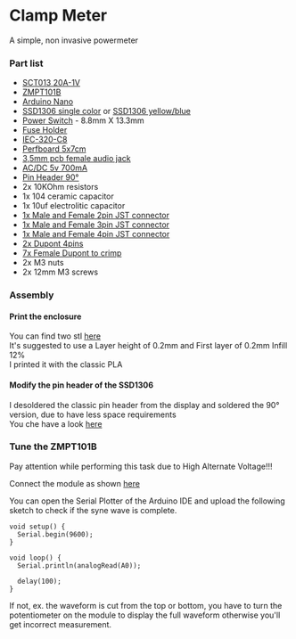 # Clamp Meter
A simple, non invasive powermeter

### Part list
* [SCT013 20A-1V](https://www.poweruc.pl/collections/split-core-current-transformers2/products/split-core-current-transformer-sct013-rated-input-5a-100a?variant=6876754837548)
* [ZMPT101B](https://www.amazon.it/ANGEEK-ZMPT101B-Voltage-Transformer-Arduino/dp/B07ZDJS7CD/ref=sr_1_5?crid=2VDKQQ92EFPPX&keywords=zmpt101b&qid=1661873666&sprefix=zmpt%2Caps%2C177&sr=8-5)
* [Arduino Nano](https://www.amazon.it/AZDelivery-Atmega328-compatibile-Arduino-CH340/dp/B01LWSJBTD/ref=sr_1_5?__mk_it_IT=%C3%85M%C3%85%C5%BD%C3%95%C3%91&crid=2W9PAR9ZX076H&keywords=arduino+nano&qid=1661873718&sprefix=arduino+nano%2Caps%2C186&sr=8-5)
* [SSD1306 single color](https://www.amazon.it/AZDelivery-Display-retroilluminato-Raspberry-gratuito/dp/B01L9GC470/ref=sr_1_4?__mk_it_IT=%C3%85M%C3%85%C5%BD%C3%95%C3%91&crid=2PD4DDDC4VGNB&keywords=ssd1306&qid=1661873867&sprefix=ssd1306%2Caps%2C156&sr=8-4&th=1) or [SSD1306 yellow/blue](https://www.amazon.it/ARCELI-pollici-SSD1306-auto-luminoso-Raspberry/dp/B07J2QWF43/ref=sr_1_29?__mk_it_IT=%C3%85M%C3%85%C5%BD%C3%95%C3%91&crid=2PD4DDDC4VGNB&keywords=ssd1306&qid=1661874005&sprefix=ssd1306%2Caps%2C156&sr=8-29)
* [Power Switch](https://it.aliexpress.com/item/32813951635.html?spm=a2g0o.order_list.0.0.21ef3696thxWUk&gatewayAdapt=glo2ita) - 8.8mm X 13.3mm
* [Fuse Holder](https://www.ebay.it/itm/291730713153)
* [IEC-320-C8](https://www.ebay.it/itm/254880092205)
* [Perfboard 5x7cm](https://www.amazon.it/AZDelivery-Prototipo-Breadboard-Circuit-progetti/dp/B078HV79XX/ref=sr_1_1_sspa?__mk_it_IT=%C3%85M%C3%85%C5%BD%C3%95%C3%91&crid=1B4T7OKXY22JA&keywords=millefori&qid=1662108280&sprefix=millefori%2Caps%2C172&sr=8-1-spons&smid=A1X7QLRQH87QA3&th=1)
* [3,5mm pcb female audio jack](https://www.ebay.it/itm/201058258889)
* [AC/DC 5v 700mA](https://www.ebay.it/itm/332431319967?hash=item4d6673639f:g:ZL4AAOSw9JpcUvK0&amdata=enc%3AAQAHAAAAoK24RYejD0UpURP6y4e2oS7S%2Bev3zT%2BBxDCNzojMF3abUKjWitjZhNMoOReyx8eNTcwhip0FSz%2Fs5ZuitWlN8T2msyWbVs9j1raZCec0AtPl6JP9qMpz1dH2mj2refrOUvIaO3V2K8B%2F1wveC7XQRnYUdag0iCCLwOld0Es8B8JUI3C1hO1gmo44rl6fmJTCnwSRcbVkkqSbWzRfeDDwaqE%3D%7Ctkp%3ABk9SR8KG0NbfYA)
* [Pin Header 90°](https://www.amazon.it/Aussel-2-54mm-Breakable-Connector-Arduino/dp/B01MDRPUFU/ref=sr_1_17_sspa?__mk_it_IT=%C3%85M%C3%85%C5%BD%C3%95%C3%91&crid=5G0OXWIGSXMU&keywords=pin%2Bheader%2B90%2Bgradi%2Bmale&qid=1662108595&sprefix=pin%2Bheader%2B90%2Bgradi%2Bmal%2Caps%2C139&sr=8-17-spons&th=1)
* 2x 10KOhm resistors
* 1x 104 ceramic capacitor
* 1x 10uf electrolitic capacitor
* [1x Male and Female 2pin JST connector](https://www.amazon.it/CQRobot-Pieces-2-54mm-JST-XHR-Connector/dp/B01EQGNZ2I/ref=sr_1_1_sspa?__mk_it_IT=%C3%85M%C3%85%C5%BD%C3%95%C3%91&crid=C73LLDUMZDPZ&keywords=jst&qid=1662109381&sprefix=jst%2Caps%2C244&sr=8-1-spons&psc=1)
* [1x Male and Female 3pin JST connector](https://www.amazon.it/CQRobot-Pieces-2-54mm-JST-XHR-Connector/dp/B01EQGNZ2I/ref=sr_1_1_sspa?__mk_it_IT=%C3%85M%C3%85%C5%BD%C3%95%C3%91&crid=C73LLDUMZDPZ&keywords=jst&qid=1662109381&sprefix=jst%2Caps%2C244&sr=8-1-spons&psc=1)
* [1x Male and Female 4pin JST connector](https://www.amazon.it/CQRobot-Pieces-2-54mm-JST-XHR-Connector/dp/B01EQGNZ2I/ref=sr_1_1_sspa?__mk_it_IT=%C3%85M%C3%85%C5%BD%C3%95%C3%91&crid=C73LLDUMZDPZ&keywords=jst&qid=1662109381&sprefix=jst%2Caps%2C244&sr=8-1-spons&psc=1)
* [2x Dupont 4pins](https://www.ebay.it/itm/231161797482?hash=item35d2511b6a:g:voEAAOxyj4hTIHg2)
* [7x Female Dupont to crimp](https://www.ebay.it/itm/331155852325?hash=item4d1a6d4c25:g:KLQAAOSwzhVWq8K8)
* 2x M3 nuts
* 2x 12mm M3 screws

### Assembly
#### Print the enclosure
You can find two stl [here](https://github.com/MrLoba81/clamp-meter/tree/main/enclosure)  
It's suggested to use a Layer height of 0.2mm and First layer of 0.2mm Infill 12%  
I printed it with the classic PLA

#### Modify the pin header of the SSD1306
I desoldered the classic pin header from the display and soldered the 90° version, due to have less space requirements  
You che have a look [here](https://github.com/MrLoba81/clamp-meter/blob/main/images/display.jpg)

### Tune the ZMPT101B
Pay attention while performing this task due to High Alternate Voltage!!!

Connect the module as shown [here](https://github.com/MrLoba81/clamp-meter/blob/main/images/ZMPT101B.jpg)

You can open the Serial Plotter of the Arduino IDE and upload the following sketch to check if the syne wave is complete.
```
void setup() {  
  Serial.begin(9600);
}

void loop() {
  Serial.println(analogRead(A0));

  delay(100);
}
```
If not, ex. the waveform is cut from the top or bottom, you have to turn the potentiometer on the module to display the full waveform otherwise you'll get incorrect measurement.
